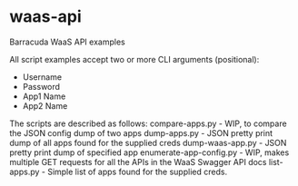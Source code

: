 # waas-api
Barracuda WaaS API examples

All script examples accept two or more CLI arguments (positional):
- Username
- Password
- App1 Name
- App2 Name

The scripts are described as follows:
compare-apps.py - WIP, to compare the JSON config dump of two apps
dump-apps.py - JSON pretty print dump of all apps found for the supplied creds
dump-waas-app.py - JSON pretty print dump of specified app
enumerate-app-config.py - WIP, makes multiple GET requests for all the APIs in the WaaS Swagger API docs
list-apps.py - Simple list of apps found for the supplied creds.

